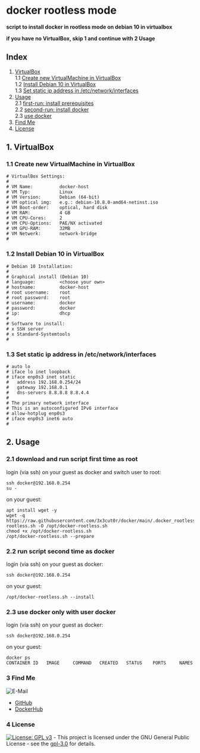 # docker rootless mode

**script to install docker in rootless mode on debian 10 in virtualbox**  

**if you have no VirtualBox, skip 1 and continue with 2 Usage**  

## Index

1. [VirtualBox](#virtualbox)  
  1.1 [Create new VirtualMachine in VirtualBox](#create_vm)  
  1.2 [Install Debian 10 in VirtualBox](#install_debian)  
  1.3 [Set static ip address in /etc/network/interfaces](#set_ip)  
2. [Usage](#usage)  
  2.1 [first-run: install prerequisites](#first_run)  
  2.2 [second-run: install docker](#second_run)  
  2.3 [use docker](#use_docker)  
3. [Find Me](#findme)  
4. [License](#license)  

## 1. VirtualBox <a name="virtualbox"></a>

### 1.1 Create new VirtualMachine in VirtualBox <a name="create_vm"></a>
```shell
# VirtualBox Settings:
#
# VM Name:          docker-host
# VM Typ:           Linux
# VM Version:       Debian (64-bit)
# VM optical img:   e.g.: debian-10.8.0-amd64-netinst.iso
# VM Boot-order:    optical, hard disk
# VM RAM:           4 GB
# VM CPU-Cores:     2
# VM CPU-Options:   PAE/NX activated
# VM GPU-RAM:       32MB
# VM Netwerk:       network-bridge
#
```

### 1.2 Install Debian 10 in VirtualBox <a name="install_debian"></a>
```shell
# Debian 10 Installation:
#
# Graphical install (Debian 10)
# language:         <choose your own>
# hostname:         docker-host
# root username:    root
# root password:    root
# username:         docker
# password:         docker
# ip:               dhcp
#
# Software to install:
# x SSH server
# x Standard-Systemtools
#
```

### 1.3 Set static ip address in /etc/network/interfaces <a name="set_ip"></a>
```shell
# auto lo
# iface lo inet loopback
# iface enp0s3 inet static
#   address 192.168.0.254/24
#   gateway 192.168.0.1
#   dns-servers 8.8.8.8 8.8.4.4
#
# The primary network interface
# This is an autoconfigured IPv6 interface
# allow-hotplug enp0s3
# iface enp0s3 inet6 auto
#
```

## 2. Usage <a name="usage"></a>

### 2.1 download and run script first time as root <a name="first_run"></a>
login (via ssh) on your guest as docker and switch user to root:
```shell
ssh docker@192.168.0.254
su -
```
on your guest:
```shell
apt install wget -y
wget -q https://raw.githubusercontent.com/3x3cut0r/docker/main/.docker_rootless_vbox/docker-rootless.sh -O /opt/docker-rootless.sh
chmod +x /opt/docker-rootless.sh
/opt/docker-rootless.sh --prepare
```

### 2.2 run script second time as docker <a name="second_run"></a>
login (via ssh) on your guest as docker:
```shell
ssh docker@192.168.0.254
```
on your guest:
```shell
/opt/docker-rootless.sh --install
```

### 2.3 use docker only with user docker <a name="use_docker"></a>
login (via ssh) on your guest as docker:
```shell
ssh docker@192.168.0.254
```
on your guest:
```shell
docker ps
CONTAINER ID   IMAGE     COMMAND   CREATED   STATUS    PORTS     NAMES
```

### 3 Find Me <a name="findme"></a>

![E-Mail](https://img.shields.io/badge/E--Mail-executor55%40gmx.de-red)
* [GitHub](https://github.com/3x3cut0r)
* [DockerHub](https://hub.docker.com/u/3x3cut0r)

### 4 License <a name="license"></a>

[![License: GPL v3](https://img.shields.io/badge/License-GPLv3-blue.svg)](https://www.gnu.org/licenses/gpl-3.0) - This project is licensed under the GNU General Public License - see the [gpl-3.0](https://www.gnu.org/licenses/gpl-3.0.en.html) for details.
